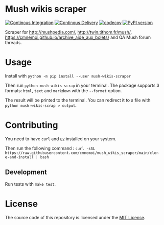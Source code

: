 # Mush wikis scraper

[![Continous Integration](https://github.com/cmnemoi/mush_wikis_scraper/actions/workflows/ci.yaml/badge.svg)](https://github.com/cmnemoi/mush_wikis_scraper/actions/workflows/ci.yaml) 
[![Continous Delivery](https://github.com/cmnemoi/mush_wikis_scraper/actions/workflows/publish_to_pypi.yaml/badge.svg)](https://github.com/cmnemoi/mush_wikis_scraper/actions/workflows/publish_to_pypi.yaml)
[![codecov](https://codecov.io/gh/cmnemoi/mush_wikis_scraper/graph/badge.svg?token=FLAARH38AG)](https://codecov.io/gh/cmnemoi/mush_wikis_scraper)
[![PyPI version](https://badge.fury.io/py/mush-wikis-scraper.svg)](https://badge.fury.io/py/mush-wikis-scraper)

Scraper for http://mushpedia.com/, http://twin.tithom.fr/mush/, https://cmnemoi.github.io/archive_aide_aux_bolets/ and QA Mush forum threads.

# Usage

Install with `python -m pip install --user mush-wikis-scraper`

Then run `python mush-wikis-scrap` in your terminal. The package supports 3 formats: `html`, `text` and `markdown` with the `--format` option.

The result will be printed to the terminal. You can redirect it to a file with `python mush-wikis-scrap > output`.

# Contributing

You need to have `curl` and [`uv`](https://docs.astral.sh/uv/getting-started/installation/) installed on your system.

Then run the following command : `curl -sSL https://raw.githubusercontent.com/cmnemoi/mush_wikis_scraper/main/clone-and-install | bash`

## Development

Run tests with `make test`.

# License

The source code of this repository is licensed under the [MIT License](LICENSE).